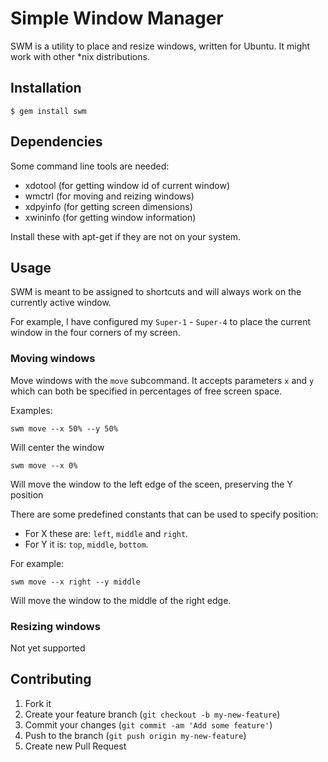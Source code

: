# Simple Window Manager

SWM is a utility to place and resize windows, written for Ubuntu. It might work with other *nix distributions.

## Installation

    $ gem install swm

## Dependencies

Some command line tools are needed:

 - xdotool (for getting window id of current window)
 - wmctrl (for moving and reizing windows)
 - xdpyinfo (for getting screen dimensions)
 - xwininfo (for getting window information)

Install these with apt-get if they are not on your system.

## Usage

SWM is meant to be assigned to shortcuts and will always work on the currently active window.

For example, I have configured my `Super-1` - `Super-4` to place the current window in the four corners of my screen.

### Moving windows

Move windows with the `move` subcommand.
It accepts parameters `x` and `y` which can both be specified in percentages of free screen space.

Examples:

    swm move --x 50% --y 50%

Will center the window

    swm move --x 0%

Will move the window to the left edge of the sceen, preserving the Y position

There are some predefined constants that can be used to specify position:

 - For X these are: `left`, `middle` and `right`.
 - For Y it is: `top`, `middle`, `bottom`.

For example:

    swm move --x right --y middle

Will move the window to the middle of the right edge.


### Resizing windows

Not yet supported

## Contributing

1. Fork it
2. Create your feature branch (`git checkout -b my-new-feature`)
3. Commit your changes (`git commit -am 'Add some feature'`)
4. Push to the branch (`git push origin my-new-feature`)
5. Create new Pull Request
